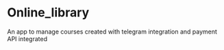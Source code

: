 # Online_library
An app to manage courses created with telegram integration and payment API integrated
